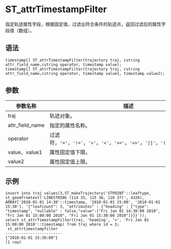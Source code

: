 # ST\_attrTimestampFilter

指定轨迹属性字段，根据固定值，过滤出符合条件的轨迹点，返回过滤后的属性字段值（数组）。

## 语法

```
timestamp[] ST_attrTimestampFilter(trajectory traj, cstring attr_field_name,cstring operator, timestamp value);
timestamp[] ST_attrTimestampFilter(trajectory traj, cstring attr_field_name,cstring operator, timestamp value1, timestamp value2);
```

## 参数

|参数名称|描述|
|----|--|
|traj|轨迹对象。|
|attr\_field\_name|指定的属性名称。|
|operator|过滤符，`'='`，`'!='`，`'>'`，`'<'`，`'>='`，`'<='`，`'[]'`，`'(]'`，`'[)'`，`'()'`。|
|value、value1|属性固定值下限。|
|value2|属性固定值上限。|

## 示例

```
insert into traj values(3,ST_makeTrajectory('STPOINT'::leaftype, st_geomfromtext('LINESTRING (114 35, 115 36, 116 37)', 4326), ARRAY['2010-01-01 14:30'::timestamp, '2010-01-01 15:00', '2010-01-01 15:30'], '{"leafcount": 3, "attributes" : {"heading" : {"type": "timestamp", "nullable" : false,"value":["Fri Jan 01 14:30:00 2010", "Fri Jan 01 15:00:00 2010", "Fri Jan 01 15:30:00 2010"]}}}'));
select st_attrTimestampFilter(traj, 'heading', '>', 'Fri Jan 01 15:00:00 2010'::timestamp) from traj where id = 3;
 st_attrtimestampfilter  
------------------------- 
{"2010-01-01 15:30:00"}
(1 row)
```

